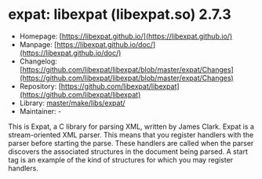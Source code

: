 # expat: libexpat (libexpat.so) 2.7.3
  - Homepage: [https://libexpat.github.io/](https://libexpat.github.io/)
  - Manpage: [https://libexpat.github.io/doc/](https://libexpat.github.io/doc/)
  - Changelog: [https://github.com/libexpat/libexpat/blob/master/expat/Changes](https://github.com/libexpat/libexpat/blob/master/expat/Changes)
  - Repository: [https://github.com/libexpat/libexpat](https://github.com/libexpat/libexpat)
  - Library: [master/make/libs/expat/](https://github.com/Freetz-NG/freetz-ng/tree/master/make/libs/expat/)
  - Maintainer: -

This is Expat, a C library for parsing XML, written by James Clark. Expat is a stream-oriented XML parser. This means that you register handlers with the parser before starting the parse. These handlers are called when the parser discovers the associated structures in the document being parsed. A start tag is an example of the kind of structures for which you may register handlers.
